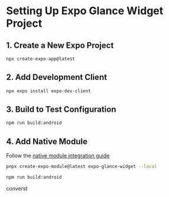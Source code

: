 # Setting Up Expo Glance Widget Project

## 1. Create a New Expo Project

```sh
npx create-expo-app@latest

```

## 2. Add Development Client

```sh
npx expo install expo-dev-client
```

## 3. Build to Test Configuration

```sh
npm run build:android
```

## 4. Add Native Module

Follow the [native module integration guide](https://docs.expo.dev/modules/get-started/#add-a-new-module-to-an-existing-application)

```sh
pnpx create-expo-module@latest expo-glance-widget --local
```

```sh
npm run build:android
```


converst
```sh
```
